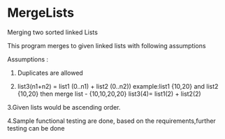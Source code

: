 MergeLists
==========

Merging two sorted linked Lists

This program merges to given linked lists with following assumptions 

Assumptions : 

1. Duplicates are allowed

2. list3(n1+n2) = list1 (0..n1) + list2  (0..n2))
  example:list1 {10,20} and list2 {10,20} then merge list - {10,10,20,20}
  list3(4)= list1(2) + list2(2)

3.Given lists would be ascending order.

4.Sample functional testing are done, based on the requirements,further testing can be done




